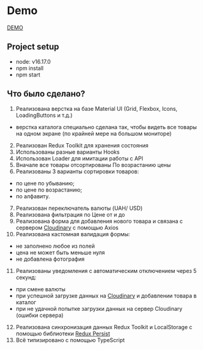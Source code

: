 # Demo
[DEMO](https://butenko108.github.io/react_catalog-of-goods/)

## Project setup
- node: v16.17.0
- npm install
- npm start

## Что было сделано?
1. Реализована верстка на базе Material UI (Grid, Flexbox, Icons, LoadingButtons и т.д.)
- верстка каталога специально сделана так, чтобы видеть все товары на одном экране (по крайней мере на большом мониторе)
2. Реализован Redux Toolkit для хранения состояния
3. Использованы разные варианты Hooks
4. Использован Loader для имитации работы с API
5. Вначале все товары отсортированы По возрастанию цены
6. Реализованы 3 варианты сортировки товаров:
- по цене по убыванию;
- по цене по возрастанию;
- по алфавиту.
7. Реализован переключатель валюты (UAH/ USD)
8. Реализована фильтрация по Цене от и до
9. Реализована форма для добавления нового товара и связана с сервером [Сloudinary](https://cloudinary.com/) с помощью Axios
10. Реализована кастомная валидация формы:
- не заполнено любое из полей
- цена не может быть меньше нуля
- не добавлена фотография
11. Реализованы уведомления c автоматическим отключением через 5 секунд:
- при смене валюты
- при успешной загрузке данных на [Сloudinary](https://cloudinary.com/) и добавлении товара в каталог
- при не удачной попытке загрузки данных на сервер Сloudinary (ошибки сервера)
12. Реализована синхронизация данных Redux Toolkit и LocalStorage с помощью библиотеки [Redux Persist](https://www.npmjs.com/package/redux-persist)
13. Всё типизировано с помощью TypeScript
